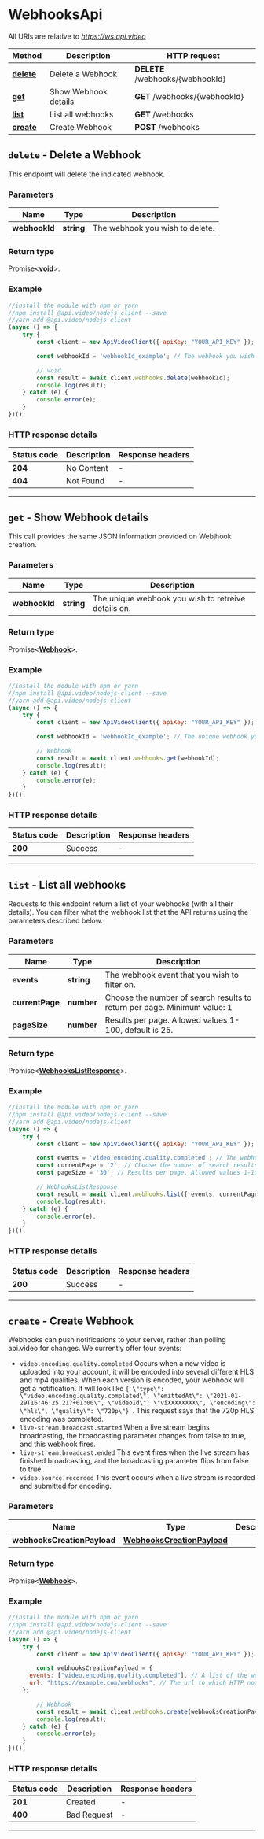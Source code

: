 # WebhooksApi

All URIs are relative to *https://ws.api.video*

| Method | Description | HTTP request |
| ------------- | ------------- | ------------- |
| [**delete**](WebhooksApi.md#delete) | Delete a Webhook | **DELETE** /webhooks/{webhookId} |
| [**get**](WebhooksApi.md#get) | Show Webhook details | **GET** /webhooks/{webhookId} |
| [**list**](WebhooksApi.md#list) | List all webhooks | **GET** /webhooks |
| [**create**](WebhooksApi.md#create) | Create Webhook | **POST** /webhooks |


<a name="delete"></a>
## **`delete` - Delete a Webhook**


This endpoint will delete the indicated webhook.

### Parameters

| Name | Type | Description |
| ------------- | ------------- | ------------- |
 | **webhookId** | **string**| The webhook you wish to delete. |


### Return type

Promise<[**void**](../model/.md)>.


### Example
```js
//install the module with npm or yarn
//npm install @api.video/nodejs-client --save
//yarn add @api.video/nodejs-client
(async () => {
    try {
        const client = new ApiVideoClient({ apiKey: "YOUR_API_KEY" });

        const webhookId = 'webhookId_example'; // The webhook you wish to delete.

        // void
        const result = await client.webhooks.delete(webhookId);
        console.log(result);
    } catch (e) {
        console.error(e);
    }
})();
```



### HTTP response details
| Status code | Description | Response headers |
|-------------|-------------|------------------|
| **204** | No Content |  -  |
| **404** | Not Found |  -  |


---

<a name="get"></a>
## **`get` - Show Webhook details**


This call provides the same JSON information provided on Webjhook creation.

### Parameters

| Name | Type | Description |
| ------------- | ------------- | ------------- |
 | **webhookId** | **string**| The unique webhook you wish to retreive details on. |


### Return type

Promise<[**Webhook**](../model/Webhook.md)>.


### Example
```js
//install the module with npm or yarn
//npm install @api.video/nodejs-client --save
//yarn add @api.video/nodejs-client
(async () => {
    try {
        const client = new ApiVideoClient({ apiKey: "YOUR_API_KEY" });

        const webhookId = 'webhookId_example'; // The unique webhook you wish to retreive details on.

        // Webhook
        const result = await client.webhooks.get(webhookId);
        console.log(result);
    } catch (e) {
        console.error(e);
    }
})();
```



### HTTP response details
| Status code | Description | Response headers |
|-------------|-------------|------------------|
| **200** | Success |  -  |


---

<a name="list"></a>
## **`list` - List all webhooks**


Requests to this endpoint return a list of your webhooks (with all their details). You can filter what the webhook list that the API returns using the parameters described below.

### Parameters

| Name | Type | Description |
| ------------- | ------------- | ------------- |
 | **events** | **string**| The webhook event that you wish to filter on. |
 | **currentPage** | **number**| Choose the number of search results to return per page. Minimum value: 1 |
 | **pageSize** | **number**| Results per page. Allowed values 1-100, default is 25. |


### Return type

Promise<[**WebhooksListResponse**](../model/WebhooksListResponse.md)>.


### Example
```js
//install the module with npm or yarn
//npm install @api.video/nodejs-client --save
//yarn add @api.video/nodejs-client
(async () => {
    try {
        const client = new ApiVideoClient({ apiKey: "YOUR_API_KEY" });

        const events = 'video.encoding.quality.completed'; // The webhook event that you wish to filter on.
        const currentPage = '2'; // Choose the number of search results to return per page. Minimum value: 1
        const pageSize = '30'; // Results per page. Allowed values 1-100, default is 25.

        // WebhooksListResponse
        const result = await client.webhooks.list({ events, currentPage, pageSize })
        console.log(result);
    } catch (e) {
        console.error(e);
    }
})();
```



### HTTP response details
| Status code | Description | Response headers |
|-------------|-------------|------------------|
| **200** | Success |  -  |


---

<a name="create"></a>
## **`create` - Create Webhook**


Webhooks can push notifications to your server, rather than polling api.video for changes. We currently offer four events: 
* ```video.encoding.quality.completed``` Occurs when a new video is uploaded into your account, it will be encoded into several different HLS and mp4 qualities. When each version is encoded, your webhook will get a notification.  It will look like ```{ \"type\": \"video.encoding.quality.completed\", \"emittedAt\": \"2021-01-29T16:46:25.217+01:00\", \"videoId\": \"viXXXXXXXX\", \"encoding\": \"hls\", \"quality\": \"720p\"} ```. This request says that the 720p HLS encoding was completed.
* ```live-stream.broadcast.started```  When a live stream begins broadcasting, the broadcasting parameter changes from false to true, and this webhook fires.
* ```live-stream.broadcast.ended```  This event fires when the live stream has finished broadcasting, and the broadcasting parameter flips from false to true.
* ```video.source.recorded```  This event occurs when a live stream is recorded and submitted for encoding.

### Parameters

| Name | Type | Description |
| ------------- | ------------- | ------------- |
 | **webhooksCreationPayload** | [**WebhooksCreationPayload**](../model/WebhooksCreationPayload.md)|  |


### Return type

Promise<[**Webhook**](../model/Webhook.md)>.


### Example
```js
//install the module with npm or yarn
//npm install @api.video/nodejs-client --save
//yarn add @api.video/nodejs-client
(async () => {
    try {
        const client = new ApiVideoClient({ apiKey: "YOUR_API_KEY" });

        const webhooksCreationPayload = {
      events: ["video.encoding.quality.completed"], // A list of the webhooks that you are subscribing to. There are Currently four webhook options: * ```video.encoding.quality.completed```  Occurs when a new video is uploaded into your account, it will be encoded into several different HLS and mp4 qualities. When each version is encoded, your webhook will get a notification.  It will look like ```{ "type": "video.encoding.quality.completed", "emittedAt": "2021-01-29T16:46:25.217+01:00", "videoId": "viXXXXXXXX", "encoding": "hls", "quality": "720p"} ```. This request says that the 720p HLS encoding was completed. * ```live-stream.broadcast.started```  When a lives tream begins broadcasting, the broadcasting parameter changes from false to true, and this webhook fires. * ```live-stream.broadcast.ended```  This event fires when the live stream has finished broadcasting, and the broadcasting parameter flips from false to true. * ```video.source.recorded```  Occurs when a live stream is recorded and submitted for encoding.
      url: "https://example.com/webhooks", // The url to which HTTP notifications are sent. It could be any http or https URL.
    }; 

        // Webhook
        const result = await client.webhooks.create(webhooksCreationPayload);
        console.log(result);
    } catch (e) {
        console.error(e);
    }
})();
```



### HTTP response details
| Status code | Description | Response headers |
|-------------|-------------|------------------|
| **201** | Created |  -  |
| **400** | Bad Request |  -  |


---

